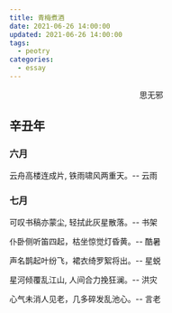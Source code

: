 ```yaml
---
title: 青梅煮酒
date: 2021-06-26 14:00:00
updated: 2021-06-26 14:00:00
tags: 
  - peotry
categories: 
  - essay
---
```


<center> 思无邪 </center>

<!-- more -->


## 辛丑年

### 六月


云舟高楼连成片, 铁雨啸风两重天。-- 云雨


### 七月


可叹书稿亦蒙尘, 轻拭此灰星散落。-- 书架


仆卧侧听笛四起，枯坐惊觉灯昏黄。-- 酷暑


声名鹊起叶纷飞，裙衣绮罗絮将出。-- 星蜕


星河倾覆乱江山, 人间合力挽狂澜。-- 洪灾


心气未消人见老，几多碎发乱池心。-- 言老













